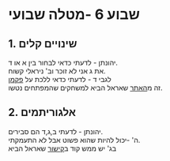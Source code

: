 
# שבוע 6 -מטלה שבועי
## 1. שינויים קלים
יהונתן - לדעתי כדאי לבחור בין א או ד.  
את ג אני לא זוכר וב' ניראלי קשוח.   
לגבי ד - לדעתי כדאי ללכת על [פקמן](https://www.myabandonware.com/game/pacmania-2d-kdz)  
זה מ[האתר](https://www.myabandonware.com/) שאראל הביא למשחקים שהמפתחים נטשו.
## 2. אלגוריתמים
יהונתן - לדעתי ב,ג,ד הם סבירים.  
ה' -יכול להיות שהוא פשוט אבל לא התעמקתי.  
בג' יש ממש קוד ב[קישור](https://medium.com/@guribemontero/dungeon-generation-using-binary-space-trees-47d4a668e2d0) שאראל הביא
